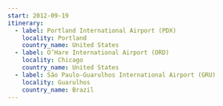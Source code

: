 ```yaml
---
start: 2012-09-19
itinerary:
  - label: Portland International Airport (PDX)
    locality: Portland
    country_name: United States
  - label: O’Hare International Airport (ORD)
    locality: Chicago
    country_name: United States
  - label: São Paulo-Guarulhos International Airport (GRU)
    locality: Guarulhos
    country_name: Brazil
---
```

